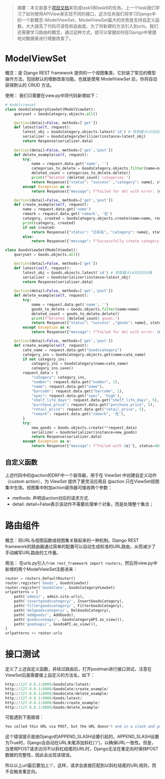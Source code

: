 ﻿> 摘要：本文是基于[项目文档](https://gitee.com/liuwei16/sweettalk-django4.2/blob/main/docs/P11.md)来完成task5和task6的任务。上一个task我们学习了如何使用APIView来实现不同的接口，这次任务我们将学习Django中的一个新概念-ModelViewSet，ModelViewSet最大的优势是支持自定义函数，大大提高了代码可读性和自由度。为了将新建的方法引入到urls，我们还需要学习路由的概念，通过这种方式，就可以掌握如何在Django中便捷地对数据表进行增删改查了。
# ModelViewSet
概念：是 Django REST framework 提供的一个视图集类，它封装了常见的模型操作方法，包括默认的增删改查功能。也就是使用 ModelViewSet 后，你将自动获得默认的 CRUD 方法。

使用：
我们只需要在view.py中将代码新增如下：

```python
# modelviewset
class GoodsCategoryViewSet(ModelViewSet):
    queryset = GoodsCategory.objects.all()

    @action(detail=False, methods=['get'])
    def latest(self, request):
        latest_obj = GoodsCategory.objects.latest('id') # 获取最大id对应的对象
        serializer = GoodsCategorySerilizer(instance=latest_obj)
        return Response(serializer.data)
    
    @action(detail=False, methods=['get','post'])
    def delete_example(self, request):
        try:
            name = request.data.get('name', '')
            categories_to_delete = GoodsCategory.objects.filter(name=name)
            deleted_count = categories_to_delete.delete()
            print(f"Deleted {deleted_count} categories.")
            return Response({"status": "success" ,"category": name}, status=200)
        except Exception as e:
            return Response({"message": f"Failed for del with error: {e}"}, status=404)

    @action(detail=False, methods=['get','post'])
    def create_example(self, request):
        name = request.data.get('name')
        remark = request.data.get('remark', '无')
        category, created = GoodsCategory.objects.create(name=name, remark=remark)
        print(category, created)
        if not created:
            return Response({"status": "已存在", "category": name}, status=200)
        else:
            return Response({"message": f"Successfully create category '{name}'."})

class GoodsViewSet(ModelViewSet):
    queryset = Goods.objects.all()

    @action(detail=False, methods=['get'])
    def latest(self, request):
        latest_obj = Goods.objects.latest('id') # 获取最大id对应的对象
        serializer = GoodsSerializer(instance=latest_obj)
        return Response(serializer.data)
    
    @action(detail=False, methods=['get','post'])
    def delete_example(self, request):
        try:
            name = request.data.get('name', '')
            goods_to_delete = Goods.objects.filter(name=name)
            deleted_count = goods_to_delete.delete()
            print(f"Deleted {deleted_count} goods.")
            return Response({"status": "success" ,"goods": name}, status=200)
        except Exception as e:
            return Response({"message": f"Failed for del with error: {e}"}, status=404)

    @action(detail=False, methods=['get','post'])
    def create_example(self, request):
        cate_name = request.data.get("Goodscategory")
        category_ins = GoodsCategory.objects.get(name=cate_name)
        if not category_ins:
            category_ins = GoodsCategory(name=cate_name)
            category_ins.save()
        request_data = {
            "category": category_ins,
            "number": request.data.get("number", 1),
            "name": request.data.get("name"),
            "barcode": request.data.get("barcode", 1),
            "spec": request.data.get("spec", 'high'),
            "shelf_life_days": request.data.get("shelf_life_days", 5),
            "purchase_price": request.data.get("purchase_price", 5),
            "retail_price": request.data.get("retail_price", 5),
            "remark": request.data.get("remark", '无'),
        }
        try:
            new_goods = Goods.objects.create(**request_data)
            serializer = GoodsSerializer(instance=new_goods)
            return Response(serializer.data)
        except Exception as e:
            return Response({"message": f"Failed with {e}"}, status=404)
```
## 自定义函数
上述代码中的@action的DRF中一个装饰器，用于在 ViewSet 中创建自定义动作（custom action），为 ViewSet 提供了更灵活应用且 @action 只在ViewSet视图集中生效。视图集中附加action装饰器可接收两个参数：
- methods: 声明该action对应的请求方式.
- detail: detail=False表示该动作不需要处理单个对象，而是处理整个集合；
# 路由组件
概念：将URL与视图函数或视图集关联起来的一种机制。Django REST framework的路由器通过简单的配置可以自动生成标准的URL路由，从而减少了手动编写URL路由的工作量。

用法：
在urls.py引入```from rest_framework import routers```，然后将view.py中新增的两个ModelViewSet注册进来：
```python
router = routers.DefaultRouter()
router.register('Goods', GoodsViewSet)
router.register('GoodsCate', GoodsCategoryViewSet)
urlpatterns = [
    path('admin/', admin.site.urls),
    path('insertgoodscategory/', InsertGoodsCategory),
    path('filtergoodscategory/', FilterGoodsCategory),
    path('delgoodscategory/', DelGoodsCategory),
    path('addgoods/', AddGoods),
    path('goodscateapi/', GoodsCategoryAPI.as_view()),
    path('goodsapi/', GoodsAPI.as_view()),
]
urlpatterns += router.urls
```
# 接口测试
定义了上述自定义函数，并经过路由后，打开postman进行接口测试，注意在ViewSet后面需要接上自定义的方法名，如下：
```python
http://127.0.0.1:8000/GoodsCate/latest/
http://127.0.0.1:8000/GoodsCate/create_example/
http://127.0.0.1:8000/GoodsCate/delete_example/
http://127.0.0.1:8000/Goods/latest/
http://127.0.0.1:8000/Goods/create_example/
http://127.0.0.1:8000/Goods/delete_example/
```
可能遇到下面报错：
```python
You called this URL via POST, but the URL doesn't end in a slash and you have APPEND_SLASH set. Django can't redirect to the slash URL while maintaining POST data. Change your form to point to 127.0.0.1:8000/goodsapi/ (note the trailing slash), or set APPEND_SLASH=False in your Django settings. 
```
这个错误提示是由Django的APPEND_SLASH设置引起的。APPEND_SLASH设置为True时，Django会自动在URL末尾添加斜杠('/')，以确保URL一致性。但是，当使用POST请求访问不以斜杠结尾的URL时，Django无法在重定向时保持POST数据的完整性，因此会出现该错误。


所以以上url最后要加上'/'，这样，请求会直接匹配到以斜杠结尾的URL规则，而不会触发重定向。
